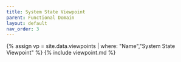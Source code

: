 ```yaml
---
title: System State Viewpoint
parent: Functional Domain
layout: default
nav_order: 3
---
```

{% assign vp = site.data.viewpoints | where: "Name","System State Viewpoint" %}
{% include viewpoint.md %}